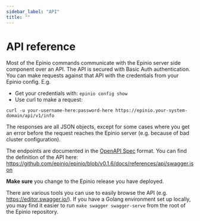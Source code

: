 ```yaml
---
sidebar_label: "API"
title: ""
---
```


<head>
  <link rel="canonical" href="https://docs.epinio.io/references/api"/>
</head>

# API reference

Most of the Epinio commands communicate with the Epinio server side component over an API. The API is secured with Basic Auth authentication. You can make requests against that API with the credentials from your Epinio config.
E.g.

- Get your credentials with: `epinio config show`
- Use curl to make a request:

```
curl -u your-username-here:password-here https://epinio.your-system-domain/api/v1/info
```

The responses are all JSON objects, except for some cases where you get an error before the request reaches the Epinio server (e.g. because of bad cluster configuration).

The endpoints are documented in the [OpenAPI Spec](https://www.openapis.org/) format. You can find the definition of the API here: https://github.com/epinio/epinio/blob/v0.1.6/docs/references/api/swagger.json

__Make sure__ you change to the Epinio release you have deployed.

There are various tools you can use to easily browse the API (e.g. https://editor.swagger.io/). If you have a Golang environment set up locally, you may find it easier to run `make swagger swagger-serve` from the root of the Epinio repository.
